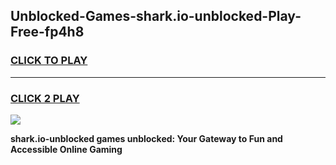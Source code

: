 
## Unblocked-Games-shark.io-unblocked-Play-Free-fp4h8
<h3>
<a href="https://premium76.site?title=shark.io-unblocked&ref=21A">CLICK TO PLAY</a></h3>
<hr>

<h3>
<a href="https://premium76.site?title=shark.io-unblocked&ref=21A">CLICK 2 PLAY</a>
  
</h3>

<a href="https://premium76.site?title=shark.io-unblocked&ref=21A"><img src="https://clearcache.store/games.png"></a>


**shark.io-unblocked games unblocked: Your Gateway to Fun and Accessible Online Gaming**
